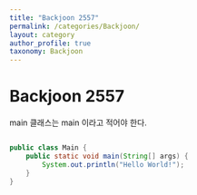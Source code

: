 ```yaml
---
title: "Backjoon 2557"
permalink: /categories/Backjoon/
layout: category
author_profile: true
taxonomy: Backjoon
---
```


# Backjoon 2557

main 클래스는 main 이라고 적어야 한다.

```java

public class Main {
    public static void main(String[] args) {
        System.out.println("Hello World!");
    }
}

```
